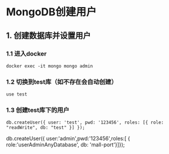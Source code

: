 # MongoDB创建用户

## 1. 创建数据库并设置用户

### 1.1 进入docker

```
docker exec -it mongo mongo admin
```

### 1.2 切换到test库（如不存在会自动创建）

```
use test
```

### 1.3 创建test库下的用户

```
db.createUser({ user: 'test', pwd: '123456', roles: [{ role: "readWrite", db: "test" }] });
```

db.createUser({ user:'admin',pwd:'123456',roles:[ { role:'userAdminAnyDatabase', db: 'mall-port'}]});